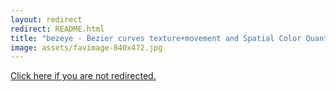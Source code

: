 ```yaml
---
layout: redirect
redirect: README.html
title: "bezeye - Bezier curves texture+movement and Spatial Color Quantization"
image: assets/favimage-840x472.jpg
---
```


<a href="{{ page.redirect }}">Click here if you are not redirected.</a>
